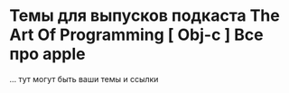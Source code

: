 # Темы для выпусков подкаста The Art Of Programming [ Obj-c ]  Все про apple

… тут могут быть ваши темы и ссылки